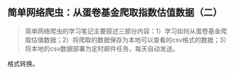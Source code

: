 ## 简单网络爬虫：从蛋卷基金爬取指数估值数据（二）

> 简单网络爬虫的学习笔记主要叙述三部分内容：1）学习如何从蛋卷基金爬取估值数据；2）将爬取的数据保存为本地可以查看的csv格式的数据；3）将本地的csv数据部署为定时邮件任务，每天自动发送。

格式转换。
